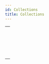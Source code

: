 ```yaml
---
id: Collections
title: Collections
---
```

||
|---|
|[<!-- INCLUDE #_command_.ARRAY TO COLLECTION.Syntax -->](../../commands-legacy/array-to-collection.md)<br/><!-- INCLUDE #_command_.ARRAY TO COLLECTION.Summary -->|
|[<!-- INCLUDE #_command_.COLLECTION TO ARRAY.Syntax -->](../../commands-legacy/collection-to-array.md)<br/><!-- INCLUDE #_command_.COLLECTION TO ARRAY.Summary -->|
|[<!-- INCLUDE #_command_.New collection.Syntax -->](../../commands/new-collection.md)<br/><!-- INCLUDE #_command_.New collection.Summary -->|
|[<!-- INCLUDE #_command_.New shared collection.Syntax -->](../../commands/new-shared-collection.md)<br/><!-- INCLUDE #_command_.New shared collection.Summary -->|
